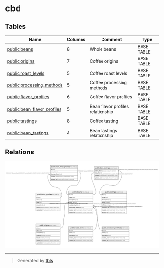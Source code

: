# cbd

## Tables

| Name                                                          | Columns | Comment                           | Type       |
| ------------------------------------------------------------- | ------- | --------------------------------- | ---------- |
| [public.beans](public.beans.md)                               | 8       | Whole beans                       | BASE TABLE |
| [public.origins](public.origins.md)                           | 7       | Coffee origins                    | BASE TABLE |
| [public.roast_levels](public.roast_levels.md)                 | 5       | Coffee roast levels               | BASE TABLE |
| [public.processing_methods](public.processing_methods.md)     | 5       | Coffee processing methods         | BASE TABLE |
| [public.flavor_profiles](public.flavor_profiles.md)           | 6       | Coffee flavor profiles            | BASE TABLE |
| [public.bean_flavor_profiles](public.bean_flavor_profiles.md) | 5       | Bean flavor profiles relationship | BASE TABLE |
| [public.tastings](public.tastings.md)                         | 8       | Coffee tasting                    | BASE TABLE |
| [public.bean_tastings](public.bean_tastings.md)               | 4       | Bean tastings relationship        | BASE TABLE |

## Relations

![er](schema.svg)

---

> Generated by [tbls](https://github.com/k1LoW/tbls)
